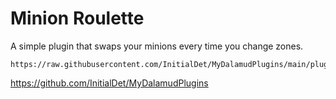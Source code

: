 # Minion Roulette
A simple plugin that swaps your minions every time you change zones.

```
https://raw.githubusercontent.com/InitialDet/MyDalamudPlugins/main/pluginmaster.json
```
https://github.com/InitialDet/MyDalamudPlugins
